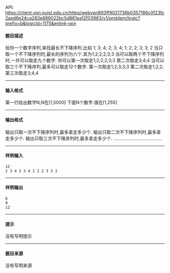 API: https://client.vpn.nuist.edu.cn/https/webvpn893ff9021738b0357186c0f23fc2aed6e24ca283e886022bc5d861ea12f03963/v1/problem/logic?prefix=b&logicId=1175&enlink-vpn

#### 题目描述

给你一个数字序列,来找最长不下降序列.比如 1; 3; 4; 2; 3; 4; 1; 2; 2; 3; 3; 2 当只取一个不下降序列时,最长的序列为六个.其为1;2;2;2;3;3 当可以取两个不下降序列时,一共可以取走九个数字. 你可以第一次取走1;2;2;2;3;3 第二次取走3;4;4 当可以取三个不下降序列,最多可以取走12个数字. 第一次取走1;2;3;3;3 第二次取走1;2;2; 第三次取走3;4;4

---

#### 输入格式

第一行给出数字N,N在\[1,5000\] 下面N个数字.值在\[1,255\]

---

#### 输出格式

输出只取一次不下降序列时,最多拿走多少个. 输出只取二次不下降序列时,最多拿走多少个. 输出只取三次不下降序列时,最多拿走多少个. ......................................

---

#### 样例输入
```
12
1 3 4 2 3 4 1 2 2 3 3 2
```

---

#### 样例输出
```
6
9
12
```

---

#### 提示

没有写明提示

---

#### 题目来源

没有写明来源